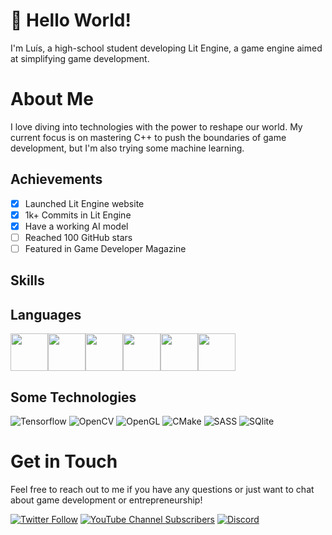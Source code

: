 # 👋 Hello World!
I'm Luís, a high-school student developing Lit Engine, a game engine aimed at simplifying game development.

# About Me
I love diving into technologies with the power to reshape our world. My current focus is on mastering C++ to push the boundaries of game development, but I'm also trying some machine learning.

## Achievements

- [x] Launched Lit Engine website
- [X] 1k+ Commits in Lit Engine
- [X] Have a working AI model
- [ ] Reached 100 GitHub stars
- [ ] Featured in Game Developer Magazine

## Skills
## Languages
<div style="display: flex;">
    <img src="https://litengine.org/assets/extras/C++.png" height="60px" width="auto">
    <img src="https://litengine.org/assets/extras/Python.png" height="60px" width="auto">
    <img src="https://litengine.org/assets/extras/js.jpg" height="60px" width="auto">
    <img src="https://litengine.org/assets/extras/c.png" height="60px" width="auto">
    <img src="https://litengine.org/assets/extras/bash.jpeg" height="60px" width="auto">
    <img src="https://litengine.org/assets/extras/asm.jpeg" height="60px" width="auto">
</div>

## Some Technologies
![Tensorflow](https://img.shields.io/badge/TensorFlow-FF6F00?style=for-the-badge&logo=tensorflow&logoColor=white)
![OpenCV](https://img.shields.io/badge/OpenCV-27338e?style=for-the-badge&logo=OpenCV&logoColor=white)
![OpenGL](https://img.shields.io/badge/OpenGL-FFFFFF?style=for-the-badge&logo=opengl)
![CMake](https://img.shields.io/badge/CMake-064F8C?style=for-the-badge&logo=cmake&logoColor=white)
![SASS](https://img.shields.io/badge/Sass-CC6699?style=for-the-badge&logo=sass&logoColor=white)
![SQlite](https://img.shields.io/badge/Sqlite-003B57?style=for-the-badge&logo=sqlite&logoColor=white)

# Get in Touch

Feel free to reach out to me if you have any questions or just want to chat about game development or entrepreneurship!


[![Twitter Follow](https://img.shields.io/badge/X-000000?style=for-the-badge&logo=x&logoColor=white)](https://twitter.com/TheLitEngine)
[![YouTube Channel Subscribers](https://img.shields.io/badge/YouTube-FF0000?style=for-the-badge&logo=youtube&logoColor=white)](https://www.youtube.com/channel/UCP38rM1LFbABOVdd67p2-NQ)
[![Discord](https://img.shields.io/badge/Discord-5865F2?style=for-the-badge&logo=discord&logoColor=white)](https://discord.gg/XqUZQCxrs6)
